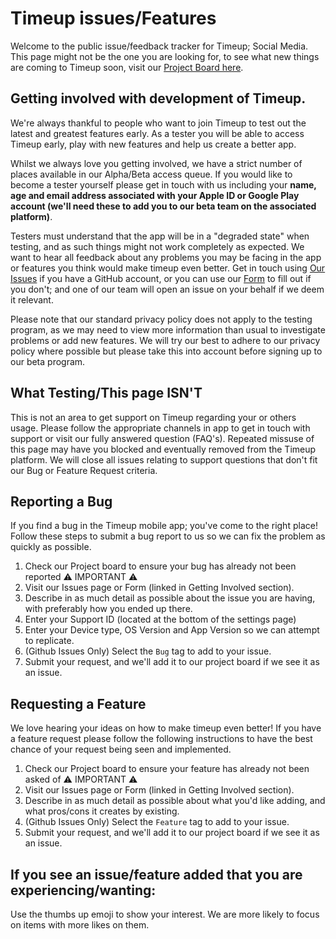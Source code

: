 # Timeup issues/Features
Welcome to the public issue/feedback tracker for Timeup; Social Media. This page might not be the one you are looking for, to see what new things are coming to Timeup soon, visit our [Project Board here](https://github.com/Devleaf-Studios/Timeup-Features/projects/1). 

## Getting involved with development of Timeup.
We're always thankful to people who want to join Timeup to test out the latest and greatest features early. As a tester you will be able to access Timeup early, play with new features and help us create a better app. 

Whilst we always love you getting involved, we have a strict number of places available in our Alpha/Beta access queue. If you would like to become a tester yourself please get in touch with us including your **name, age and email address associated with your Apple ID or Google Play account (we'll need these to add you to our beta team on the associated platform)**.

Testers must understand that the app will be in a "degraded state" when testing, and as such things might not work completely as expected. We want to hear all feedback about any problems you may be facing in the app or features you think would make timeup even better. Get in touch using [Our Issues](https://github.com/Devleaf-Studios/Timeup-Features/issues) if you have a GitHub account, or you can use our [Form](#) to fill out if you don't; and one of our team will open an issue on your behalf if we deem it relevant.

Please note that our standard privacy policy does not apply to the testing program, as we may need to view more information than usual to investigate problems or add new features. We will try our best to adhere to our privacy policy where possible but please take this into account before signing up to our beta program.

## What Testing/This page ISN'T
This is not an area to get support on Timeup regarding your or others usage. Please follow the appropriate channels in app to get in touch with support or visit our fully answered question (FAQ's). Repeated missuse of this page may have you blocked and eventually removed from the Timeup platform. We will close all issues relating to support questions that don't fit our Bug or Feature Request criteria.

## Reporting a Bug
If you find a bug in the Timeup mobile app; you've come to the right place! Follow these steps to submit a bug report to us so we can fix the problem as quickly as possible.

1. Check our Project board to ensure your bug has already not been reported ⚠️ IMPORTANT ⚠️
2. Visit our Issues page or Form (linked in Getting Involved section).
3. Describe in as much detail as possible about the issue you are having, with preferably how you ended up there.
4. Enter your Support ID (located at the bottom of the settings page)
5. Enter your Device type, OS Version and App Version so we can attempt to replicate.
6. (Github Issues Only) Select the `Bug` tag to add to your issue.
7. Submit your request, and we'll add it to our project board if we see it as an issue.

## Requesting a Feature
We love hearing your ideas on how to make timeup even better! If you have a feature request please follow the following instructions to have the best chance of your request being seen and implemented.


1. Check our Project board to ensure your feature has already not been asked of ⚠️ IMPORTANT ⚠️
2. Visit our Issues page or Form (linked in Getting Involved section).
3. Describe in as much detail as possible about what you'd like adding, and what pros/cons it creates by existing.
5. (Github Issues Only) Select the `Feature` tag to add to your issue.
6. Submit your request, and we'll add it to our project board if we see it as an issue.

## If you see an issue/feature added that you are experiencing/wanting:
Use the thumbs up emoji to show your interest. We are more likely to focus on items with more likes on them.


